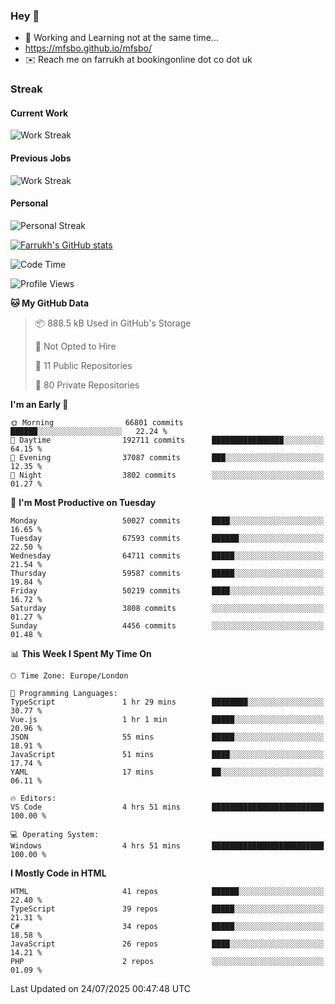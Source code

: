 ### Hey 👋

- 🏃 Working and Learning not at the same time...
- https://mfsbo.github.io/mfsbo/
- ✉️ Reach me on farrukh at bookingonline dot co dot uk

### Streak
#### Current Work
![Work Streak](https://streak-stats.demolab.com/?user=mfsbo)
#### Previous Jobs
![Work Streak](https://streak-stats.demolab.com/?user=farrukhcw)
#### Personal
![Personal Streak](https://streak-stats.demolab.com/?user=farrukhsubhani)

[![Farrukh's GitHub stats](https://github-readme-stats.vercel.app/api?username=mfsbo&hide=stars&count_private=true)](https://github.com/mfsbo/)

<!--START_SECTION:waka-->
![Code Time](http://img.shields.io/badge/Code%20Time-969%20hrs%2059%20mins-blue)

![Profile Views](http://img.shields.io/badge/Profile%20Views-1-blue)

**🐱 My GitHub Data** 

> 📦 888.5 kB Used in GitHub's Storage 
 > 
> 🚫 Not Opted to Hire
 > 
> 📜 11 Public Repositories 
 > 
> 🔑 80 Private Repositories 
 > 
**I'm an Early 🐤** 

```text
🌞 Morning                66801 commits       ██████░░░░░░░░░░░░░░░░░░░   22.24 % 
🌆 Daytime                192711 commits      ████████████████░░░░░░░░░   64.15 % 
🌃 Evening                37087 commits       ███░░░░░░░░░░░░░░░░░░░░░░   12.35 % 
🌙 Night                  3802 commits        ░░░░░░░░░░░░░░░░░░░░░░░░░   01.27 % 
```
📅 **I'm Most Productive on Tuesday** 

```text
Monday                   50027 commits       ████░░░░░░░░░░░░░░░░░░░░░   16.65 % 
Tuesday                  67593 commits       ██████░░░░░░░░░░░░░░░░░░░   22.50 % 
Wednesday                64711 commits       █████░░░░░░░░░░░░░░░░░░░░   21.54 % 
Thursday                 59587 commits       █████░░░░░░░░░░░░░░░░░░░░   19.84 % 
Friday                   50219 commits       ████░░░░░░░░░░░░░░░░░░░░░   16.72 % 
Saturday                 3808 commits        ░░░░░░░░░░░░░░░░░░░░░░░░░   01.27 % 
Sunday                   4456 commits        ░░░░░░░░░░░░░░░░░░░░░░░░░   01.48 % 
```


📊 **This Week I Spent My Time On** 

```text
🕑︎ Time Zone: Europe/London

💬 Programming Languages: 
TypeScript               1 hr 29 mins        ████████░░░░░░░░░░░░░░░░░   30.77 % 
Vue.js                   1 hr 1 min          █████░░░░░░░░░░░░░░░░░░░░   20.96 % 
JSON                     55 mins             █████░░░░░░░░░░░░░░░░░░░░   18.91 % 
JavaScript               51 mins             ████░░░░░░░░░░░░░░░░░░░░░   17.74 % 
YAML                     17 mins             ██░░░░░░░░░░░░░░░░░░░░░░░   06.11 % 

🔥 Editors: 
VS Code                  4 hrs 51 mins       █████████████████████████   100.00 % 

💻 Operating System: 
Windows                  4 hrs 51 mins       █████████████████████████   100.00 % 
```

**I Mostly Code in HTML** 

```text
HTML                     41 repos            ██████░░░░░░░░░░░░░░░░░░░   22.40 % 
TypeScript               39 repos            █████░░░░░░░░░░░░░░░░░░░░   21.31 % 
C#                       34 repos            █████░░░░░░░░░░░░░░░░░░░░   18.58 % 
JavaScript               26 repos            ████░░░░░░░░░░░░░░░░░░░░░   14.21 % 
PHP                      2 repos             ░░░░░░░░░░░░░░░░░░░░░░░░░   01.09 % 
```




 Last Updated on 24/07/2025 00:47:48 UTC
<!--END_SECTION:waka-->
<!--
**mfsbo/mfsbo** is a ✨ _special_ ✨ repository because its `README.md` (this file) appears on your GitHub profile.

Here are some ideas to get you started:

- 🔭 I’m currently working on ...
- 🌱 I’m currently learning ...
- 👯 I’m looking to collaborate on ...
- 🤔 I’m looking for help with ...
- 💬 Ask me about ...
- 📫 How to reach me: ...
- 😄 Pronouns: ...
- ⚡ Fun fact: ...
-->
